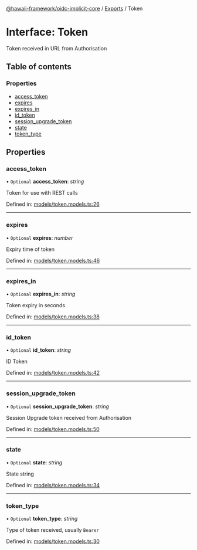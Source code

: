 [@hawaii-framework/oidc-implicit-core](../README.md) / [Exports](../modules.md) / Token

# Interface: Token

Token received in URL from Authorisation

## Table of contents

### Properties

- [access\_token](token.md#access_token)
- [expires](token.md#expires)
- [expires\_in](token.md#expires_in)
- [id\_token](token.md#id_token)
- [session\_upgrade\_token](token.md#session_upgrade_token)
- [state](token.md#state)
- [token\_type](token.md#token_type)

## Properties

### access\_token

• `Optional` **access\_token**: *string*

Token for use with REST calls

Defined in: [models/token.models.ts:26](https://github.com/Q24/hawaii-packages/blob/00a5256/packages/oidc-implicit-core/src/models/token.models.ts#L26)

___

### expires

• `Optional` **expires**: *number*

Expiry time of token

Defined in: [models/token.models.ts:46](https://github.com/Q24/hawaii-packages/blob/00a5256/packages/oidc-implicit-core/src/models/token.models.ts#L46)

___

### expires\_in

• `Optional` **expires\_in**: *string*

Token expiry in seconds

Defined in: [models/token.models.ts:38](https://github.com/Q24/hawaii-packages/blob/00a5256/packages/oidc-implicit-core/src/models/token.models.ts#L38)

___

### id\_token

• `Optional` **id\_token**: *string*

ID Token

Defined in: [models/token.models.ts:42](https://github.com/Q24/hawaii-packages/blob/00a5256/packages/oidc-implicit-core/src/models/token.models.ts#L42)

___

### session\_upgrade\_token

• `Optional` **session\_upgrade\_token**: *string*

Session Upgrade token received from Authorisation

Defined in: [models/token.models.ts:50](https://github.com/Q24/hawaii-packages/blob/00a5256/packages/oidc-implicit-core/src/models/token.models.ts#L50)

___

### state

• `Optional` **state**: *string*

State string

Defined in: [models/token.models.ts:34](https://github.com/Q24/hawaii-packages/blob/00a5256/packages/oidc-implicit-core/src/models/token.models.ts#L34)

___

### token\_type

• `Optional` **token\_type**: *string*

Type of token received, usually `Bearer`

Defined in: [models/token.models.ts:30](https://github.com/Q24/hawaii-packages/blob/00a5256/packages/oidc-implicit-core/src/models/token.models.ts#L30)
